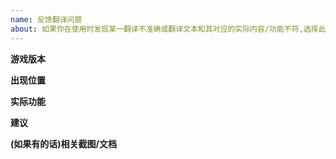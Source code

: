```yaml
---
name: 反馈翻译问题
about: 如果你在使用时发现某一翻译不准确或翻译文本和其对应的实际内容/功能不符,选择此项
---
```

**游戏版本**

**出现位置**

**实际功能**

**建议**

**(如果有的话)相关截图/文档**